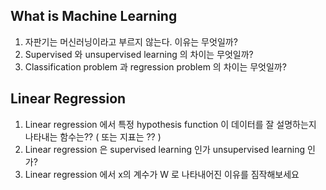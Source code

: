 ## What is Machine Learning

1. 자판기는 머신러닝이라고 부르지 않는다. 이유는 무엇일까?
2.  Supervised 와 unsupervised learning 의 차이는 무엇일까?
3. Classification problem 과 regression problem 의 차이는 무엇일까?

## Linear Regression

1. Linear regression 에서 특정 hypothesis function 이 데이터를 잘 설명하는지 나타내는 함수는?? ( 또는 지표는 ?? )
2. Linear regression 은 supervised learning 인가 unsupervised learning 인가?
3. Linear regression 에서 x의 계수가 W 로 나타내어진 이유를 짐작해보세요